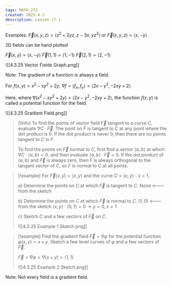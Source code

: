 ```yaml
---
tags: MATH_273
created: 2025-4-3
description: Lesson 17.1
---
```


Examples: $\vec{F}(x, y, z) = \langle x^2 + 2yz, z - 3x, yz^3 \rangle$ or $\vec{F}(x, y, z) = \langle x, -y \rangle$

2D fields can be hand plotted

$\vec{F}(x, y) = \langle x, -y \rangle$
$\vec{F}(1, 1) = \langle 1, -1 \rangle$
$\vec{F}(2, 1) = \langle 2, -1 \rangle$

![[4.3.25 Vector Fields Graph.png]]

Note: The gradient of a function is always a field.

For $f(x, y) = x^2 - xy^2 + 2y$, $\nabla f = \langle f_x, f_y \rangle = \langle 2x - y^2, -2xy + 2 \rangle$

Here, where $\nabla (x^2 - xy^2 + 2y) = \langle 2x - y^2, -2xy + 2 \rangle$, the function $f(x, y)$ is called a potential function for the field.

![[4.3.25 Gradient Field.png]]

> [!info]
> To find the points of vector field $\vec{F}$ tangent to a curve $C$, evaluate $\nabla C \cdot \vec{F}$. The point on $F$ is tangent to $C$ at any point where the dot product is 0. If the dot product is never 0, then there are no points tangent to $C$ in $F$.
> 
> To find the points on $\vec{F}$ normal to $C$, first find a vector $\langle a, b \rangle$ at which $\nabla C \cdot \langle a, b \rangle = 0$, and then evaluate $\langle a, b \rangle \cdot \vec{F} = 0$. If the dot product of $\langle a, b \rangle$ and $\vec{F}$ is always zero, then $F$ is always orthogonal to the tangent vector of $C$, so $F$ is normal to $C$ at all points.

> [!example]
> For $\vec{F}(x, y) = \langle x, y \rangle$ and the curve $C = {(x, y): x = 1}$,
> 
> a) Determine the points on $C$ at which $\vec{F}$ is tangent to $C$.
> None <--- from the sketch
> 
> b) Determine the points on $C$ at which $\vec{F}$ is normal to $C$.
> $(1, 0)$ <--- from the sketch
> $\langle x, y \rangle \cdot \langle 0, 1 \rangle = 0 \rightarrow y = 0, x = 1$
> 
> c) Sketch $C$ and a few vectors of $\vec{F}$ on $C$.
> 
> ![[4.3.25 Example 1 Sketch.png]]

> [!example]
> Find the gradient field $\vec{F} = \nabla\varphi$ for the potential function $\varphi(x, y) = x + y$. Sketch a few level curves of $\varphi$ and a few vectors of $\vec{F}$.
> 
> $\vec{F} = \nabla\varphi = \nabla(x + y) = \langle 1, 1 \rangle$
> 
> ![[4.3.25 Example 2 Sketch.png]]

Note: Not every field is a gradient field.